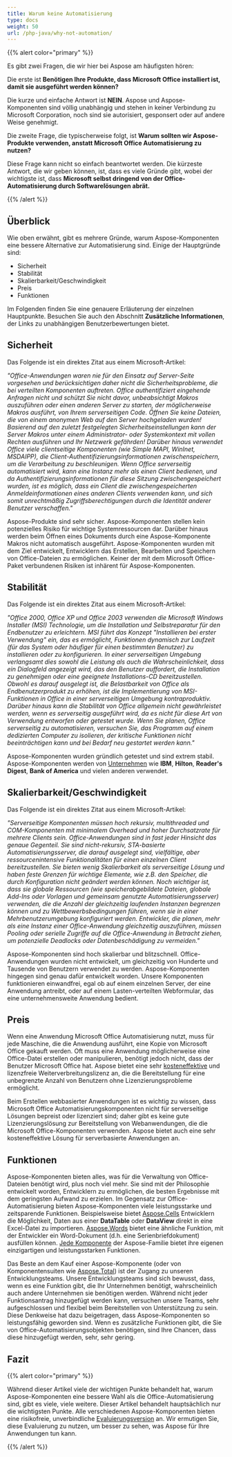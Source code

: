 ```yaml
---
title: Warum keine Automatisierung
type: docs
weight: 50
url: /php-java/why-not-automation/
---
```


{{% alert color="primary" %}} 

Es gibt zwei Fragen, die wir hier bei Aspose am häufigsten hören: 

Die erste ist **Benötigen Ihre Produkte, dass Microsoft Office installiert ist, damit sie ausgeführt werden können?** 

Die kurze und einfache Antwort ist **NEIN**. Aspose und Aspose-Komponenten sind völlig unabhängig und stehen in keiner Verbindung zu Microsoft Corporation, noch sind sie autorisiert, gesponsert oder auf andere Weise genehmigt. 

Die zweite Frage, die typischerweise folgt, ist **Warum sollten wir Aspose-Produkte verwenden, anstatt Microsoft Office Automatisierung zu nutzen?** 

Diese Frage kann nicht so einfach beantwortet werden. Die kürzeste Antwort, die wir geben können, ist, dass es viele Gründe gibt, wobei der wichtigste ist, dass **Microsoft selbst dringend von der Office-Automatisierung durch Softwarelösungen abrät.** 

{{% /alert %}} 
## **Überblick**
Wie oben erwähnt, gibt es mehrere Gründe, warum Aspose-Komponenten eine bessere Alternative zur Automatisierung sind. Einige der Hauptgründe sind: 

- Sicherheit
- Stabilität
- Skalierbarkeit/Geschwindigkeit
- Preis
- Funktionen

Im Folgenden finden Sie eine genauere Erläuterung der einzelnen Hauptpunkte. Besuchen Sie auch den Abschnitt **Zusätzliche Informationen**, der Links zu unabhängigen Benutzerbewertungen bietet. 
## **Sicherheit**
Das Folgende ist ein direktes Zitat aus einem Microsoft-Artikel: 

*"Office-Anwendungen waren nie für den Einsatz auf Server-Seite vorgesehen und berücksichtigen daher nicht die Sicherheitsprobleme, die bei verteilten Komponenten auftreten. Office authentifiziert eingehende Anfragen nicht und schützt Sie nicht davor, unbeabsichtigt Makros auszuführen oder einen anderen Server zu starten, der möglicherweise Makros ausführt, von Ihrem serverseitigen Code. Öffnen Sie keine Dateien, die von einem anonymen Web auf den Server hochgeladen wurden! Basierend auf den zuletzt festgelegten Sicherheitseinstellungen kann der Server Makros unter einem Administrator- oder Systemkontext mit vollen Rechten ausführen und Ihr Netzwerk gefährden! Darüber hinaus verwendet Office viele clientseitige Komponenten (wie Simple MAPI, WinInet, MSDAIPP), die Client-Authentifizierungsinformationen zwischenspeichern, um die Verarbeitung zu beschleunigen. Wenn Office serverseitig automatisiert wird, kann eine Instanz mehr als einen Client bedienen, und da Authentifizierungsinformationen für diese Sitzung zwischengespeichert wurden, ist es möglich, dass ein Client die zwischengespeicherten Anmeldeinformationen eines anderen Clients verwenden kann, und sich somit unrechtmäßig Zugriffsberechtigungen durch die Identität anderer Benutzer verschaffen."* 

Aspose-Produkte sind sehr sicher. Aspose-Komponenten stellen kein potenzielles Risiko für wichtige Systemressourcen dar. Darüber hinaus werden beim Öffnen eines Dokuments durch eine Aspose-Komponente Makros nicht automatisch ausgeführt. Aspose-Komponenten wurden mit dem Ziel entwickelt, Entwicklern das Erstellen, Bearbeiten und Speichern von Office-Dateien zu ermöglichen. Keiner der mit dem Microsoft Office-Paket verbundenen Risiken ist inhärent für Aspose-Komponenten. 
## **Stabilität**
Das Folgende ist ein direktes Zitat aus einem Microsoft-Artikel: 

*"Office 2000, Office XP und Office 2003 verwenden die Microsoft Windows Installer (MSI) Technologie, um die Installation und Selbstreparatur für den Endbenutzer zu erleichtern. MSI führt das Konzept "Installieren bei erster Verwendung" ein, das es ermöglicht, Funktionen dynamisch zur Laufzeit (für das System oder häufiger für einen bestimmten Benutzer) zu installieren oder zu konfigurieren. In einer serverseitigen Umgebung verlangsamt dies sowohl die Leistung als auch die Wahrscheinlichkeit, dass ein Dialogfeld angezeigt wird, das den Benutzer auffordert, die Installation zu genehmigen oder eine geeignete Installations-CD bereitzustellen. Obwohl es darauf ausgelegt ist, die Belastbarkeit von Office als Endbenutzerprodukt zu erhöhen, ist die Implementierung von MSI-Funktionen in Office in einer serverseitigen Umgebung kontraproduktiv. Darüber hinaus kann die Stabilität von Office allgemein nicht gewährleistet werden, wenn es serverseitig ausgeführt wird, da es nicht für diese Art von Verwendung entworfen oder getestet wurde. Wenn Sie planen, Office serverseitig zu automatisieren, versuchen Sie, das Programm auf einem dedizierten Computer zu isolieren, der kritische Funktionen nicht beeinträchtigen kann und bei Bedarf neu gestartet werden kann."* 

Aspose-Komponenten wurden gründlich getestet und sind extrem stabil. Aspose-Komponenten werden von [Unternehmen](https://about.aspose.com/customers) wie **IBM**, **Hilton**, **Reader's Digest**, **Bank of America** und vielen anderen verwendet. 
## **Skalierbarkeit/Geschwindigkeit**
Das Folgende ist ein direktes Zitat aus einem Microsoft-Artikel: 

*"Serverseitige Komponenten müssen hoch rekursiv, multithreaded und COM-Komponenten mit minimalem Overhead und hoher Durchsatzrate für mehrere Clients sein. Office-Anwendungen sind in fast jeder Hinsicht das genaue Gegenteil. Sie sind nicht-rekursiv, STA-basierte Automatisierungsserver, die darauf ausgelegt sind, vielfältige, aber ressourcenintensive Funktionalitäten für einen einzelnen Client bereitzustellen. Sie bieten wenig Skalierbarkeit als serverseitige Lösung und haben feste Grenzen für wichtige Elemente, wie z.B. den Speicher, die durch Konfiguration nicht geändert werden können. Noch wichtiger ist, dass sie globale Ressourcen (wie speicherabgebildete Dateien, globale Add-Ins oder Vorlagen und gemeinsam genutzte Automatisierungsserver) verwenden, die die Anzahl der gleichzeitig laufenden Instanzen begrenzen können und zu Wettbewerbsbedingungen führen, wenn sie in einer Mehrbenutzerumgebung konfiguriert werden. Entwickler, die planen, mehr als eine Instanz einer Office-Anwendung gleichzeitig auszuführen, müssen *Pooling* oder *serielle Zugriffe* auf die Office-Anwendung in Betracht ziehen, um potenzielle *Deadlocks* oder *Datenbeschädigung* zu vermeiden."* 

Aspose-Komponenten sind hoch skalierbar und blitzschnell. Office-Anwendungen wurden nicht entwickelt, um gleichzeitig von Hunderte und Tausende von Benutzern verwendet zu werden. Aspose-Komponenten hingegen sind genau dafür entwickelt worden. Unsere Komponenten funktionieren einwandfrei, egal ob auf einem einzelnen Server, der eine Anwendung antreibt, oder auf einem Lasten-verteilten Webformular, das eine unternehmensweite Anwendung bedient. 
## **Preis**
Wenn eine Anwendung Microsoft Office Automatisierung nutzt, muss für jede Maschine, die die Anwendung ausführt, eine Kopie von Microsoft Office gekauft werden. Oft muss eine Anwendung möglicherweise eine Office-Datei erstellen oder manipulieren, benötigt jedoch nicht, dass der Benutzer Microsoft Office hat. Aspose bietet eine sehr [kosteneffektive](https://purchase.aspose.com/) und lizenzfreie Weiterverbreitungslizenz an, die die Bereitstellung für eine unbegrenzte Anzahl von Benutzern ohne Lizenzierungsprobleme ermöglicht. 

Beim Erstellen webbasierter Anwendungen ist es wichtig zu wissen, dass Microsoft Office Automatisierungskomponenten nicht für serverseitige Lösungen bepreist oder lizenziert sind; daher gibt es keine gute Lizenzierungslösung zur Bereitstellung von Webanwendungen, die die Microsoft Office-Komponenten verwenden. Aspose bietet auch eine sehr kosteneffektive Lösung für serverbasierte Anwendungen an. 
## **Funktionen**
Aspose-Komponenten bieten alles, was für die Verwaltung von Office-Dateien benötigt wird, plus noch viel mehr. Sie sind mit der Philosophie entwickelt worden, Entwicklern zu ermöglichen, die besten Ergebnisse mit dem geringsten Aufwand zu erzielen. Im Gegensatz zur Office-Automatisierung bieten Aspose-Komponenten viele leistungsstarke und zeitsparende Funktionen. Beispielsweise bietet [Aspose.Cells](https://products.aspose.com/cells/php-java/) Entwicklern die Möglichkeit, Daten aus einer **DataTable** oder **DataView** direkt in eine Excel-Datei zu importieren. [Aspose.Words](https://products.aspose.com/words/php-java/) bietet eine ähnliche Funktion, mit der Entwickler ein Word-Dokument (d.h. eine Serienbriefdokument) ausfüllen können. [Jede Komponente](https://products.aspose.com/total/php-java/) der Aspose-Familie bietet ihre eigenen einzigartigen und leistungsstarken Funktionen.

Das Beste an dem Kauf einer Aspose-Komponente (oder von Komponentensuiten wie [Aspose.Total](https://products.aspose.com/total/php-java/)) ist der Zugang zu unseren Entwicklungsteams. Unsere Entwicklungsteams sind sich bewusst, dass, wenn es eine Funktion gibt, die Ihr Unternehmen benötigt, wahrscheinlich auch andere Unternehmen sie benötigen werden. Während nicht jeder Funktionsantrag hinzugefügt werden kann, versuchen unsere Teams, sehr aufgeschlossen und flexibel beim Bereitstellen von Unterstützung zu sein. Diese Denkweise hat dazu beigetragen, dass Aspose-Komponenten so leistungsfähig geworden sind. Wenn es zusätzliche Funktionen gibt, die Sie von Office-Automatisierungsobjekten benötigen, sind Ihre Chancen, dass diese hinzugefügt werden, sehr, sehr gering.
## **Fazit**
{{% alert color="primary" %}} 

Während dieser Artikel viele der wichtigen Punkte behandelt hat, warum Aspose-Komponenten eine bessere Wahl als die Office-Automatisierung sind, gibt es viele, viele weitere. Dieser Artikel behandelt hauptsächlich nur die wichtigsten Punkte. Alle verschiedenen Aspose-Komponenten bieten eine risikofreie, unverbindliche [Evaluierungsversion](https://downloads.aspose.com/slides/java) an. Wir ermutigen Sie, diese Evaluierung zu nutzen, um besser zu sehen, was Aspose für Ihre Anwendungen tun kann. 

{{% /alert %}} 